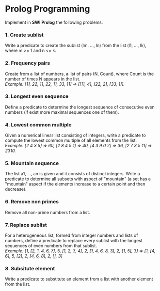 # Prolog Programming

Implement in **SWI Prolog** the following problems:

### 1. Create sublist
Write a predicate to create the sublist (lm, ..., ln) from the list (l1, ..., lk), where m >= 1 and n <= k.

### 2. Frequency pairs
Create from a list of numbers, a list of pairs (N, Count), where Count is the number of times N appears in the list.\
*Example: [11, 22, 11, 22, 11, 33, 11] => [[11, 4], [22, 2], [33, 1]].*

### 3. Longest even sequence
Define a predicate to determine the longest sequence of consecutive even numbers (if exist more maximal sequences one of them). 

### 4. Lowest common multiple
Given a numerical linear list consisting of integers, write a predicate to compute the lowest common multiple of all elements from the list. \
*Example: [2 4 3 5] => 60, [2 8 4 5 1] => 40, [4 3 9 0 2] => 36, [2 7 3 5 11] => 2310.*

### 5. Mountain sequence
The list a1, ..., an is given and it consists of distinct integers. Write a predicate to determine all subsets with aspect of "mountain" (a set has a "mountain" aspect if the elements increase to a certain point and then decrease).

### 6. Remove non primes
Remove all non-prime numbers from a list.

### 7. Replace sublist
For a heterogeneous list, formed from integer numbers and lists of numbers, define a predicate to replace every sublist with the longest sequences of even numbers from that sublist. \
*Example: [1, [2, 1, 4, 6, 7], 5, [1, 2, 3, 4], 2, [1, 4, 6, 8, 3], 2, [1, 5], 3] => [1, [4, 6], 5, [2], 2, [4, 6, 8], 2, [], 3]*

### 8. Subsitute element
Write a predicate to substitute an element from a list with another element from the list.

